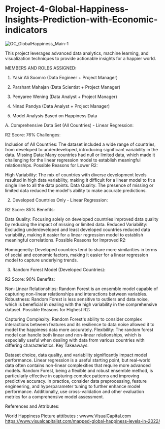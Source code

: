 # Project-4-Global-Happiness-Insights-Prediction-with-Economic-indicators
![OC_GlobalHappiness_Main-1](https://github.com/Yasir-09/Project-4-Global-Happiness-Insights-Prediction-with-Economic-indicators/assets/131497346/b128adb9-16d8-46ae-b55f-f94a6a47728b)


This project leverages advanced data analytics, machine learning, and visualization techniques to provide actionable insights for a happier world.

MEMBERS AND ROLES ASSIGNED:
1.	Yasir Ali Soomro (Data Engineer + Project Manager)
2.	Parshant Mahajan (Data Scientist + Project Manager)
3.	Penyaree Wening (Data Analyst + Project Manager)
4.	Ninad Pandya (Data Analyst + Project Manager)


1. Model Analysis Based on Happiness Data

A. Comprehensive Data Set (All Countries) - Linear Regression:

R2 Score: 76%
Challenges:

Inclusion of All Countries: The dataset included a wide range of countries, from developed to underdeveloped, introducing significant variability in the data.
Missing Data: Many countries had null or limited data, which made it challenging for the linear regression model to establish meaningful relationships.
Possible Reasons for Lower R2:

High Variability: The mix of countries with diverse development levels resulted in high data variability, making it difficult for a linear model to fit a single line to all the data points.
Data Quality: The presence of missing or limited data reduced the model's ability to make accurate predictions.


2. Developed Countries Only - Linear Regression:

R2 Score: 85%
Benefits:

Data Quality: Focusing solely on developed countries improved data quality by reducing the impact of missing or limited data.
Reduced Variability: Excluding underdeveloped and least developed countries reduced data variability, making it easier for a linear regression model to establish meaningful correlations.
Possible Reasons for Improved R2:

Homogeneity: Developed countries tend to share more similarities in terms of social and economic factors, making it easier for a linear regression model to capture underlying trends.


3. Random Forest Model (Developed Countries):

R2 Score: 90%
Benefits:

Non-Linear Relationships: Random Forest is an ensemble model capable of capturing non-linear relationships and interactions between variables.
Robustness: Random Forest is less sensitive to outliers and data noise, which is beneficial in dealing with the high variability in the comprehensive dataset.
Possible Reasons for Highest R2:

Capturing Complexity: Random Forest's ability to consider complex interactions between features and its resilience to data noise allowed it to model the happiness data more accurately.
Flexibility: The random forest model can handle both linear and non-linear relationships, which is especially useful when dealing with data from various countries with differing characteristics.
Key Takeaways:

Dataset choice, data quality, and variability significantly impact model performance.
Linear regression is a useful starting point, but real-world data often contains non-linear complexities that require more advanced models.
Random Forest, being a flexible and robust ensemble method, is particularly effective in capturing complex patterns and improving predictive accuracy.
In practice, consider data preprocessing, feature engineering, and hyperparameter tuning to further enhance model performance. Additionally, use cross-validation and other evaluation metrics for a comprehensive model assessment.


References and Attributes:

World Happiness Picture atttibutes : wwww.VisualCapital.com 
https://www.visualcapitalist.com/mapped-global-happiness-levels-in-2022/

